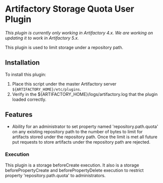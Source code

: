 Artifactory Storage Quota User Plugin
=============================================

*This plugin is currently only working in Artifactory 4.x. We are working on updating it to work in Artifactory 5.x.*

This plugin is used to limit storage under a repository path.

Installation
------------

To install this plugin:

1. Place this script under the master Artifactory server
   `${ARTIFACTORY_HOME}/etc/plugins`.
2. Verify in the ${ARTIFACTORY_HOME}/logs/artifactory.log that the plugin loaded
   correctly.

Features
--------

- Ability for an administrator to set property named 'repository.path.quota' on any existing repository path to the number of bytes to limit for artifacts stored under the repository path. Once the limit is met all future put requests to store artifacts under the repository path are rejected.

### Execution ###
This plugin is a storage beforeCreate execution. It also is a storage beforePropertyCreate and beforePropertyDelete execution to restrict property 'repository.path.quota' to administrators.
